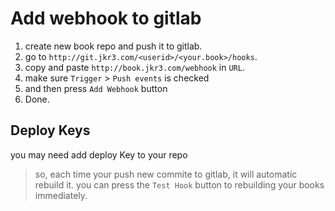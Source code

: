 Add webhook to gitlab
=====================

1. create new book repo and push it to gitlab.
2. go to `http://git.jkr3.com/<userid>/<your.book>/hooks`.
3. copy and paste `http://book.jkr3.com/webhook` in `URL`.
4. make sure `Trigger` > `Push events` is checked
5. and then press `Add Webhook` button
6. Done.

## Deploy Keys
you may need add deploy Key to your repo

> so, each time your push new commite to gitlab, it will automatic rebuild it.
> you can press the `Test Hook` button to rebuilding your books immediately.
